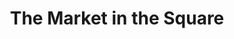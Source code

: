 ---
title: "The Market in the Square"
url: /north-tonawanda/the-market-in-the-square/
shop: Supermarkt
---